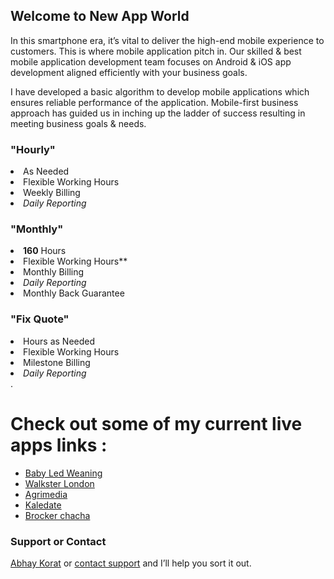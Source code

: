 ## Welcome to New App World

In this smartphone era, it’s vital to deliver the high-end mobile experience to customers. This is where mobile application pitch in. Our skilled & best mobile application development team focuses on Android & iOS app development aligned efficiently with your business goals.

I have developed a basic algorithm to develop mobile applications which ensures reliable performance of the application.
Mobile-first business approach has guided us in inching up the ladder of success resulting in meeting business goals & needs.

### "Hourly"
 <li ><strong></strong> As Needed
 </li><li><strong></strong> Flexible Working Hours
 </li><li><strong></strong> Weekly Billing
 </li><li><em>Daily Reporting</em>
 </li>
  
### "Monthly"
 <li ><strong>160</strong> Hours
 </li><li><strong></strong> Flexible Working Hours**
 </li><li><strong></strong> Monthly Billing
 </li><li><em>Daily Reporting</em>
 </li><li><strong></strong> Monthly Back Guarantee </li>
  
### "Fix Quote" 
 <li><strong></strong> Hours as Needed
 </li><li><strong></strong> Flexible Working Hours
 </li><li><strong></strong> Milestone Billing
 </li><li><em>Daily Reporting</em></li>.



# Check out some of my current live apps links :
- [Baby Led Weaning](https://itunes.apple.com/us/app/baby-led-weaning/id1366679578?ls=1&mt=8)
- [Walkster London](https://itunes.apple.com/us/app/walkster-london/id1093836518?ls=1&mt=8)
- [Agrimedia](https://itunes.apple.com/us/app/agrimedia/id1434653553?ls=1&mt=8)
- [Kaledate](https://itunes.apple.com/us/app/kaledate/id1169891592?mt=8)
- [Brocker chacha](https://itunes.apple.com/us/app/brokerchacha/id1274370723?ls=1&mt=8)



### Support or Contact

 [Abhay Korat](https://www.fiverr.com/abhaykorat) or [contact support](mailto:abhaykorat89@gmail.com?Subject=Hello%20again) and I’ll help you sort it out.
